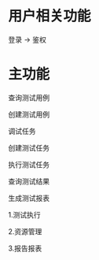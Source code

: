 # 用户相关功能

登录 -> 鉴权

# 主功能

查询测试用例

创建测试用例

调试任务

创建测试任务

执行测试任务

查询测试结果

生成测试报表

1.测试执行

2.资源管理

3.报告报表